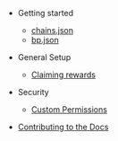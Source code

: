 <!-- docs/_sidebar.md -->

- Getting started
  - [chains.json](en/getting-started/chains_json.md)
  - [bp.json](getting_started/bp_json.md)

- General Setup
  - [Claiming rewards](claim_rewards.md)

- Security
  - [Custom Permissions](custom_permissions.md)

- [Contributing to the Docs](contribute.md)
